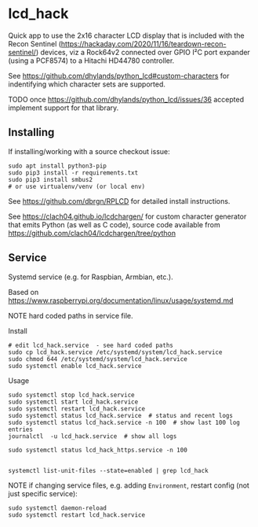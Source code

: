 # lcd_hack

Quick app to use the 2x16 character LCD display that is included with the Recon Sentinel (https://hackaday.com/2020/11/16/teardown-recon-sentinel/) devices, viz a Rock64v2 connected over GPIO I²C port expander (using a PCF8574) to a Hitachi HD44780 controller.

See https://github.com/dhylands/python_lcd#custom-characters for indentifying which character sets are supported.

TODO once https://github.com/dhylands/python_lcd/issues/36 accepted implement support for that library.

## Installing

If installing/working with a source checkout issue:

    sudo apt install python3-pip
    sudo pip3 install -r requirements.txt
    sudo pip3 install smbus2
    # or use virtualenv/venv (or local env)

See https://github.com/dbrgn/RPLCD for detailed install instructions.

See https://clach04.github.io/lcdchargen/ for custom character generator that emits Python (as well as C code), source code available from https://github.com/clach04/lcdchargen/tree/python

## Service

Systemd service (e.g. for Raspbian, Armbian, etc.).

Based on https://www.raspberrypi.org/documentation/linux/usage/systemd.md



NOTE hard coded paths in service file.

Install

    # edit lcd_hack.service  - see hard coded paths
    sudo cp lcd_hack.service /etc/systemd/system/lcd_hack.service
    sudo chmod 644 /etc/systemd/system/lcd_hack.service
    sudo systemctl enable lcd_hack.service

Usage

    sudo systemctl stop lcd_hack.service
    sudo systemctl start lcd_hack.service
    sudo systemctl restart lcd_hack.service
    sudo systemctl status lcd_hack.service  # status and recent logs
    sudo systemctl status lcd_hack.service -n 100  # show last 100 log entries
    journalctl  -u lcd_hack.service  # show all logs

    sudo systemctl status lcd_hack_https.service -n 100


    systemctl list-unit-files --state=enabled | grep lcd_hack

NOTE if changing service files, e.g. adding `Environment`, restart config (not just specific service):

    sudo systemctl daemon-reload
    sudo systemctl restart lcd_hack.service


